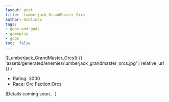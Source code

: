 ```yaml
---
layout: post
title:  Lumberjack_GrandMaster_Orcs
author: Goblinou
tags:
- gobs-and-gods
- gameplay
- gobs
toc:  false
---
```


![Lumberjack_GrandMaster_Orcs]( {{ 'assets/generated/enemies/lumberjack_grandmaster_orcs.jpg' | relative_url }} )
- Rating: 3000
- Race: Orc  Faction:Orcs

(Details coming soon... )